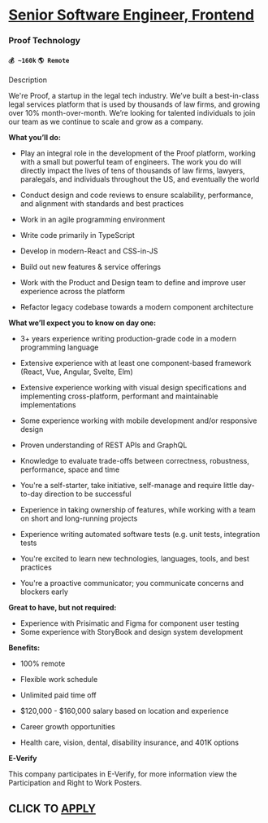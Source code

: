 # [Senior Software Engineer, Frontend](https://www.remotewlb.com/apply/senior-software-engineer-frontend-81552)  
### Proof Technology  
#### `💰 ~160k` `🌎 Remote`  

Description

We're Proof, a startup in the legal tech industry. We’ve built a best-in-class legal services platform that is used by thousands of law firms, and growing over 10% month-over-month. We’re looking for talented individuals to join our team as we continue to scale and grow as a company.

**What you’ll do:**

  * Play an integral role in the development of the Proof platform, working with a small but powerful team of engineers. The work you do will directly impact the lives of tens of thousands of law firms, lawyers, paralegals, and individuals throughout the US, and eventually the world

  * Conduct design and code reviews to ensure scalability, performance, and alignment with standards and best practices

  * Work in an agile programming environment

  * Write code primarily in TypeScript

  * Develop in modern-React and CSS-in-JS

  * Build out new features & service offerings

  * Work with the Product and Design team to define and improve user experience across the platform

  * Refactor legacy codebase towards a modern component architecture

**What we’ll expect you to know on day one:**

  * 3+ years experience writing production-grade code in a modern programming language

  * Extensive experience with at least one component-based framework (React, Vue, Angular, Svelte, Elm)

  * Extensive experience working with visual design specifications and implementing cross-platform, performant and maintainable implementations

  * Some experience working with mobile development and/or responsive design

  * Proven understanding of REST APIs and GraphQL

  * Knowledge to evaluate trade-offs between correctness, robustness, performance, space and time

  * You're a self-starter, take initiative, self-manage and require little day-to-day direction to be successful
  * Experience in taking ownership of features, while working with a team on short and long-running projects

  * Experience writing automated software tests (e.g. unit tests, integration tests

  * You're excited to learn new technologies, languages, tools, and best practices

  * You're a proactive communicator; you communicate concerns and blockers early

**Great to have, but not required:**

  * Experience with Prisimatic and Figma for component user testing
  * Some experience with StoryBook and design system development

**Benefits:**

  * 100% remote

  * Flexible work schedule

  * Unlimited paid time off

  * $120,000 - $160,000 salary based on location and experience

  * Career growth opportunities

  * Health care, vision, dental, disability insurance, and 401K options

**E-Verify**

This company participates in E-Verify, for more information view the Participation and Right to Work Posters.

  
## CLICK TO [APPLY](https://www.remotewlb.com/apply/senior-software-engineer-frontend-81552)

